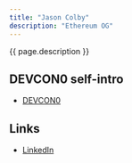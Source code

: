 ```yaml
---
title: "Jason Colby"
description: "Ethereum OG"
---
```


{{ page.description }}

## DEVCON0 self-intro

- [DEVCON0](https://youtu.be/_BvvUlKDqp0?t=33m26s)

## Links

- [LinkedIn](https://www.linkedin.com/in/jasoncolbyethereum/)
